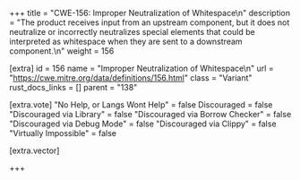 +++
title = "CWE-156: Improper Neutralization of Whitespace\n"
description = "The product receives input from an upstream component, but it does not neutralize or incorrectly neutralizes special elements that could be interpreted as whitespace when they are sent to a downstream component.\n"
weight = 156

[extra]
id = 156
name = "Improper Neutralization of Whitespace\n"
url = "https://cwe.mitre.org/data/definitions/156.html"
class = "Variant"
rust_docs_links = []
parent = "138"

[extra.vote]
"No Help, or Langs Wont Help" = false
Discouraged = false
"Discouraged via Library" = false
"Discouraged via Borrow Checker" = false
"Discouraged via Debug Mode" = false
"Discouraged via Clippy" = false
"Virtually Impossible" = false

[extra.vector]

+++